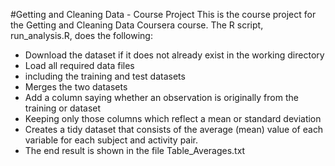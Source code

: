 #Getting and Cleaning Data - Course Project
This is the course project for the Getting and Cleaning Data Coursera course. The R script, run_analysis.R, does the following:

* Download the dataset if it does not already exist in the working directory
* Load all required data files
* including the training and test datasets
* Merges the two datasets
* Add a column saying whether an observation is originally from the training or dataset
* Keeping only those columns which reflect a mean or standard deviation
* Creates a tidy dataset that consists of the average (mean) value of each variable for each subject and activity pair.
* The end result is shown in the file Table_Averages.txt